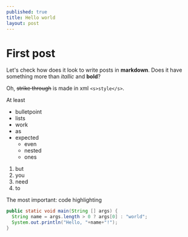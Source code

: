 ```yaml
---
published: true
title: Hello world
layout: post
---
```

# First post

Let's check how does it look to write posts in **markdown**. Does it have something more than _itallic_  and **bold**?

Oh, <s>strike through</s> is made in xml `<s>style</s>`.

At least

- bulletpoint
- lists
- work
- as
- expected
  - even
  - nested
  - ones


1. but
1. you
1. need
1. to

The most important: code highlighting

```java
public static void main(String [] args) {
  String name = args.length > 0 ? args[0] : "world";
  System.out.println("Hello, "+name+"!");
}
```